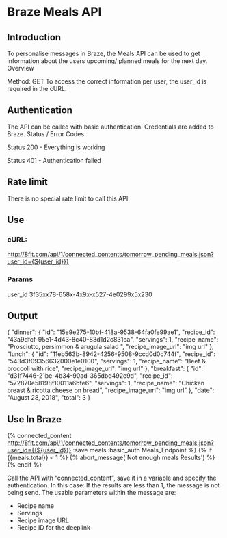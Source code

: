 # Braze Meals API

## Introduction

To personalise messages in Braze, the Meals API can be used to get information about the users upcoming/ planned meals for the next day.
Overview

Method: GET
To access the correct information per user, the user_id is required in the cURL.

## Authentication

The API can be called with basic authentication. Credentials are added to Braze.
Status / Error Codes

Status 200 - Everything is working

Status 401 - Authentication failed 

## Rate limit

There is no special rate limit to call this API.

## Use
### cURL: 
http://8fit.com/api/1/connected_contents/tomorrow_pending_meals.json?user_id={${user_id}}}

### Params
user_id 
3f35xx78-658x-4x9x-x527-4e0299x5x230 

## Output

{
 "dinner": {
    "id": "15e9e275-10bf-418a-9538-64fa0fe99ae1",
    "recipe_id": "43a9dfcf-95e1-4d43-8c40-83d1d2c831ca",
    "servings": 1,
    "recipe_name": "Prosciutto, persimmon & arugula salad ",
    "recipe_image_url": "img url"
  },
  "lunch": {
    "id": "11eb563b-8942-4256-9508-9ccd0d0c744f",
    "recipe_id": "543d3f09356632000e1e0100",
    "servings": 1,
    "recipe_name": "Beef & broccoli with rice",
    "recipe_image_url": "img url"
  },
  "breakfast": {
    "id": "d31f7446-21be-4b34-90ad-365dbd492e9d",
    "recipe_id": "572870e58198f10011a6bfe6",
    "servings": 1,
    "recipe_name": "Chicken breast & ricotta cheese on bread",
    "recipe_image_url": "img url"
  },
  "date": "August 28, 2018",
  "total": 3
}

## Use In Braze

{% connected_content http://8fit.com/api/1/connected_contents/tomorrow_pending_meals.json?user_id={{${user_id}}} :save meals :basic_auth Meals_Endpoint %} {% if {{meals.total}} < 1 %} 
{% abort_message('Not enough meals Results') %} {% endif %} 

Call the API with “connected_content”, save it in a variable and specify the authentication.
In this case: If the results are less than 1, the message is not being send. The usable parameters within the message are:
* Recipe name
* Servings
* Recipe image URL 
* Recipe ID for the deeplink

